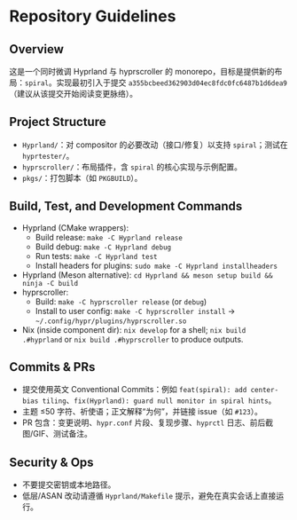 # Repository Guidelines

## Overview
这是一个同时微调 Hyprland 与 hyprscroller 的 monorepo，目标是提供新的布局：`spiral`。实现最初引入于提交 `a355bcbeed362903d04ec8fdc0fc6487b1d6dea9`（建议从该提交开始阅读变更脉络）。

## Project Structure
- `Hyprland/`：对 compositor 的必要改动（接口/修复）以支持 `spiral`；测试在 `hyprtester/`。
- `hyprscroller/`：布局插件，含 `spiral` 的核心实现与示例配置。
- `pkgs/`：打包脚本（如 `PKGBUILD`）。

## Build, Test, and Development Commands
- Hyprland (CMake wrappers):
  - Build release: `make -C Hyprland release`
  - Build debug: `make -C Hyprland debug`
  - Run tests: `make -C Hyprland test`
  - Install headers for plugins: `sudo make -C Hyprland installheaders`
- Hyprland (Meson alternative): `cd Hyprland && meson setup build && ninja -C build`
- hyprscroller:
  - Build: `make -C hyprscroller release` (or `debug`)
  - Install to user config: `make -C hyprscroller install` → `~/.config/hypr/plugins/hyprscroller.so`
- Nix (inside component dir): `nix develop` for a shell; `nix build .#hyprland` or `nix build .#hyprscroller` to produce outputs.

## Commits & PRs
- 提交使用英文 Conventional Commits：例如 `feat(spiral): add center-bias tiling`、`fix(Hyprland): guard null monitor in spiral hints`。
- 主题 ≤50 字符、祈使语；正文解释“为何”，并链接 issue（如 `#123`）。
- PR 包含：变更说明、`hypr.conf` 片段、复现步骤、`hyprctl` 日志、前后截图/GIF、测试备注。

## Security & Ops
- 不要提交密钥或本地路径。
- 低层/ASAN 改动请遵循 `Hyprland/Makefile` 提示，避免在真实会话上直接运行。
